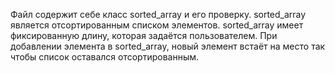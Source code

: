 Файл содержит себе класс sorted_array и его проверку. sorted_array является отсортированным списком элементов. sorted_array имеет фиксированную длину, которая задаётся пользователем. При добавлении элемента в sorted_array, новый элемент встаёт на место так чтобы список оставался отсортированным.
